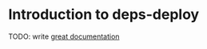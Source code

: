 # Introduction to deps-deploy

TODO: write [great documentation](http://jacobian.org/writing/what-to-write/)
